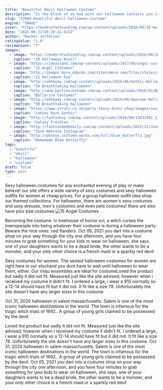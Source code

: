 ```yaml
---
title: "Beautiful Devil Halloween Costume"
description: "In the blink of an eye with our halloween contacts you can complete that terryfyingly demonic move style costume by choosing your halloween color contacts from our monster range of devil contacts. At halloween, a demonic devil costume"
slug: "23904-beautiful-devil-halloween-costume"
engine: "IMAGE"
cover: "https://modernfashionblog.com/wp-content/uploads/2016/09/10-Halloween-Devil-Makeup-Ideas-For-Girls-Women-2016-4.jpg"
date: "2021-08-31T20:20:22.615Z"
author: "Rachel Jefferson"
ratingValue: "1.4"
reviewCount: "7"
images:
  - image: "https://modernfashionblog.com/wp-content/uploads/2016/09/10-Halloween-Devil-Makeup-Ideas-For-Girls-Women-2016-4.jpg"
    caption: "10 Halloween Devil"
  - image: "https://ideastand.com/wp-content/uploads/2017/09/angel-costume-diy/18-angel-costume-diy-ideas-tutorials.jpg"
    caption: "15 Angel Costumes"
  - image: "http://images.more.mdpcdn.com/sites/more.com/files/styles/slide/public/she-devil_109765.jpg"
    caption: "11 Halloween Eye"
  - image: "http://ohhmymy.com/wp-content/uploads/2016/06/Gothic-Halloween-Makeup.jpg"
    caption: "50 Breathtaking Halloween"
  - image: "http://www.partiescostume.com/wp-content/uploads/2016/02/Ballerina-Halloween-Costume.jpg"
    caption: "Ballerina Costumes"
  - image: "http://ohhmymy.com/wp-content/uploads/2016/06/Awesome-Halloween-Makeup.jpg"
    caption: "50 Breathtaking Halloween"
  - image: "https://www.struts.co.uk/party-fancy-dress-shop/images/sexy-vampire-fairy-costume_03.jpg"
    caption: "Ladies Dark Gothic"
  - image: "http://fashionsy.com/wp-content/uploads/2016/09/13531902_1146896348683165_1071817200_n-630x786.jpg"
    caption: "Galaxy Freckles -"
  - image: "http://fashionbombdaily.com/wp-content/uploads/2015/11/June-Ambrose-Instagram-Followers-Criticize-Her-Geisha-Halloween-Costume.jpg"
    caption: "June Ambrose Instagram"
  - image: "http://photos.costume-works.com/full/blue_butterfly.jpg"
    caption: "Homemade Blue Butterfly"
tags:
  - "beautiful"
  - "devil"
  - "halloween"
  - "costume"
draft: false
type: post
---
```


Sexy halloween costumes for any enchanted evening of play or make believe! our site offers a wide variety of sexy costumes and sexy halloween outfits for women at cheap prices. For a group halloween outfit idea shop our themed collections. For halloween, there are women's sexy costumes and sexy dresses, men's costumes and even pets costumes! there are also have plus size costumes
![15 Angel Costumes](https://ideastand.com/wp-content/uploads/2017/09/angel-costume-diy/18-angel-costume-diy-ideas-tutorials.jpg "15 Angel Costumes")

Becoming the costume: in treehouse of horror xvi, a witch curses the townspeople into being whatever their costume is during a halloween party. Beware the nice ones: ned flanders. Oct 05, 2021 you dart into a costume shop on your way through the city one afternoon, and you have four minutes to grab something for your kids to wear on halloween, she says. one of your daughters wants to be a dead bride, the other wants to be a monster, and your only other choice is a french maid or a sparkly red devil
<!--inArticleAds-->

<!--galleryOne-->

Sexy costumes for women. The sexiest halloween costumes for women are right here in our stockand you dont have to wait until halloween to wear them, either. Our risqu ensembles are ideal for costumeLoved the product but sadly it did not fit. Measured just like the site advised; however when i received my costume it didn't fit. I ordered a large, i wear a 910 normally so a 12-14 should have fit but it did not. It fit like a size 78. Unfortunately the site doesn't have any larger sizes in this costume
<!--inArticleAds-->

<!--galleryTwo-->

Oct 31, 2020 halloween in salem massachusetts. Salem is one of the most iconic halloween destinations in the world. The town is infamous for the tragic witch trials of 1692.. A group of young girls claimed to be possessed by the devil
<!--galleryThree-->

Loved the product but sadly it did not fit. Measured just like the site advised; however when i received my costume it didn't fit. I ordered a large, i wear a 910 normally so a 12-14 should have fit but it did not. It fit like a size 78. Unfortunately the site doesn't have any larger sizes in this costume. Oct 31, 2020 halloween in salem massachusetts. Salem is one of the most iconic halloween destinations in the world. The town is infamous for the tragic witch trials of 1692.. A group of young girls claimed to be possessed by the devil. Oct 05, 2021 you dart into a costume shop on your way through the city one afternoon, and you have four minutes to grab something for your kids to wear on halloween, she says. one of your daughters wants to be a dead bride, the other wants to be a monster, and your only other choice is a french maid or a sparkly red devil